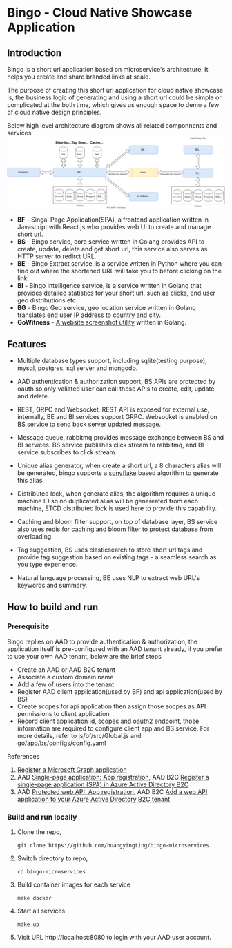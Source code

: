 # Bingo - Cloud Native Showcase Application
## Introduction
Bingo is a short url application based on microservice's architecture. It helps you create and share branded links at scale. 

The purpose of creating this short url application for cloud native showcase is, the business logic of generating and using a short url could be simple or complicated at the both time, which gives us enough space to demo a few of cloud native design principles. 

Below high level architecture diagram shows all related componnents and services
![high-level-design](./docs/images/Bingo-Design.svg)

- **BF** - Singal Page Application(SPA), a frontend application written in Javascript with React.js who provides web UI to create and manage short url.
- **BS** - Bingo service, core service written in Golang provides API to create, update, delete and get short url, this service also serves as HTTP server to redirct URL.
- **BE** - Bingo Extract service, is a service written in Python where you can find out where the shortened URL will take you to before clicking on the link. 
- **BI** - Bingo Intelligence service, is a service written in Golang that provides detailed statistics for your short url, such as clicks, end user geo distributions etc.
- **BG** - Bingo Geo service, geo location service written in Golang translates end user IP address to country and city.
- **GoWitness** - [A website screenshot utility](https://github.com/sensepost/gowitness) written in Golang.

## Features
- Multiple database types support, including sqlite(testing purpose), mysql, postgres, sql server and mongodb.

- AAD authentication & authorization support, BS APIs are protected by oauth so only valiated user can call those APIs to create, edit, update and delete.

- REST, GRPC and Websocket. REST API is exposed for external use, internally, BE and BI services support GRPC. Websocket is enabled on BS service to send back server updated message.

- Message queue, rabbitmq provides message exchange between BS and BI services. BS service publishes click stream to rabbitmq, and BI service subscribes to click stream.

- Unique alias generator, when create a short url, a 8 characters alias will be generated, bingo supports a [sonyflake](https://github.com/sony/sonyflake) based algorithm to generate this alias.

- Distributed lock, when generate alias, the algorithm requires a unique machine ID so no duplicated alias will be genereated from each machine, ETCD distributed lock is used here to provide this capability.

- Caching and bloom filter support, on top of database layer, BS service also uses redis for caching and bloom filter to protect database from overloading.

- Tag suggestion, BS uses elasticsearch to store short url tags and provide tag suggestion based on existing tags - a seamless search as you type experience.

- Natural language processing, BE uses NLP to extract web URL's keywords and summary.

## How to build and run
### Prerequisite
Bingo replies on AAD to provide authentication & authorization, the application itself is pre-configured with an AAD tenant already, if you prefer to use your own AAD tenant, below are the brief steps
- Create an AAD or AAD B2C tenant
- Associate a custom domain name
- Add a few of users into the tenant
- Register AAD client application(used by BF) and api application(used by BS)
- Create scopes for api application then assign those socpes as API permissions to client application
- Record client application id, scopes and oauth2 endpoint, those information are required to configure client app and BS service. For more details, refer to js/bf/src/Global.js and go/app/bs/configs/config.yaml

References
1. [Register a Microsoft Graph application](https://docs.microsoft.com/en-us/azure/active-directory-b2c/microsoft-graph-get-started?tabs=app-reg-ga)
2. AAD [Single-page application: App registration](https://docs.microsoft.com/en-us/azure/active-directory/develop/scenario-spa-app-registration), AAD B2C [Register a single-page application (SPA) in Azure Active Directory B2C](https://docs.microsoft.com/en-us/azure/active-directory-b2c/tutorial-register-spa)
3. AAD [Protected web API: App registration](https://docs.microsoft.com/en-us/azure/active-directory/develop/scenario-protected-web-api-app-registration), AAD B2C [Add a web API application to your Azure Active Directory B2C tenant](https://docs.microsoft.com/en-us/azure/active-directory-b2c/add-web-api-application?tabs=app-reg-ga)

### Build and run locally
1. Clone the repo, 
    ```
    git clone https://github.com/huangyingting/bingo-microservices
    ```
2. Switch directory to repo, 
    ```
    cd bingo-microservices
    ```
3. Build container images for each service
    ```
    make docker
    ```
4. Start all services 
    ```
    make up
    ```
5. Visit URL http://localhost:8080 to login with your AAD user account.